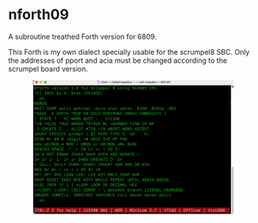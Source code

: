 # nforth09
A subroutine treathed Forth version for 6809.<p>
This Forth is my own dialect specially usable for the scrumpel8 SBC.
Only the addresses of pport and acia must be changed according to the scrumpel board version.
<p align='center'>
<img alt='Screenshot running Forth' src=https://github.com/nbrok/nforth09/blob/main/Schermafbeelding%202021-04-26%20om%2008.23.02.png raw=true' title='Screenshot of running Forth' width='80%'>
</p>
